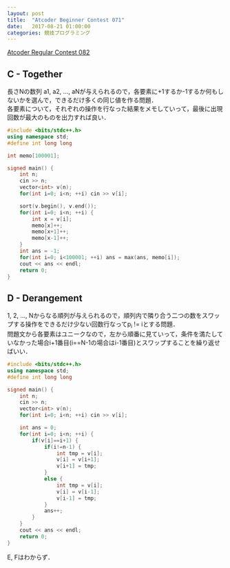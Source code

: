 ```yaml
---
layout: post
title:  "Atcoder Beginner Contest 071"
date:   2017-08-21 01:00:00
categories: 競技プログラミング
---
```


[Atcoder Regular Contest 082](http://arc082.contest.atcoder.jp/)

## C - Together
長さNの数列 a1, a2, ..., aNが与えられるので，各要素に+1するか-1するか何もしないかを選んで，できるだけ多くの同じ値を作る問題．  
各要素について，それぞれの操作を行なった結果をメモしていって，最後に出現回数が最大のものを出力すれば良い．

```c++
#include <bits/stdc++.h>
using namespace std;
#define int long long

int memo[100001];

signed main() {
    int n;
    cin >> n;
    vector<int> v(n);
    for(int i=0; i<n; ++i) cin >> v[i];

    sort(v.begin(), v.end());
    for(int i=0; i<n; ++i) {
        int x = v[i];
        memo[x]++;
        memo[x+1]++;
        memo[x-1]++;
    }
    int ans = -1;
    for(int i=0; i<100001; ++i) ans = max(ans, memo[i]);
    cout << ans << endl;
    return 0;
}
```

## D - Derangement
1, 2, ..., Nからなる順列が与えられるので，順列内で隣り合う二つの数をスワップする操作をできるだけ少ない回数行なってp<sub>i</sub> != iとする問題．  
問題文から各要素はユニークなので，左から順番に見ていって，条件を満たしていなかった場合i+1番目(i==N-1の場合はi-1番目)とスワップすることを繰り返せばいい．

```c++
#include <bits/stdc++.h>
using namespace std;
#define int long long

signed main() {
    int n;
    cin >> n;
    vector<int> v(n);
    for(int i=0; i<n; ++i) cin >> v[i];

    int ans = 0;
    for(int i=0; i<n; ++i) {
        if(v[i]==i+1) {
            if(i!=n-1) {
                int tmp = v[i];
                v[i] = v[i+1];
                v[i+1] = tmp;
            }
            else {
                int tmp = v[i];
                v[i] = v[i-1];
                v[i-1] = tmp;
            }
            ans++;
        }
    }
    cout << ans << endl;
    return 0;
}
```

E, Fはわからず．
